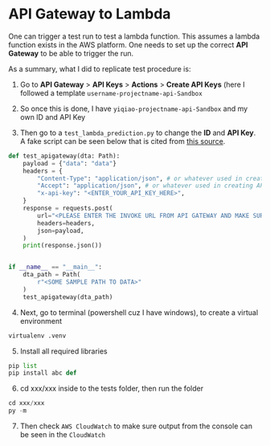 # API Gateway to Lambda

One can trigger a test run to test a lambda function. This assumes a lambda function exists in the AWS platform. One needs to set up the correct **API Gateway** to be able to trigger the run.

As a summary, what I did to replicate test procedure is:

1. Go to **API Gateway** > **API Keys** > **Actions** > **Create API Keys** (here I followed a template `username-projectname-api-Sandbox`

2. So once this is done, I have `yiqiao-projectname-api-Sandbox` and my own ID and API Key

3. Then go to a `test_lambda_prediction.py` to change the **ID** and **API Key**. A fake script can be seen below that is cited from [this source](https://www.mrnice.dev/posts/testing-aws-lambda-and-api-gateway/).

```py
def test_apigateway(dta: Path):
    payload = {"data": "data"}
    headers = {
        "Content-Type": "application/json", # or whatever used in creating API Gateway
        "Accept": "application/json", # or whatever used in creating API Gateway
        "x-api-key": "<ENTER_YOUR_API_KEY_HERE>",
    }
    response = requests.post(
        url="<PLEASE ENTER THE INVOKE URL FROM API GATEWAY AND MAKE SURE CORRECT DIRECTORY TO CALL LAMBDA FUNCTION IS PROVIDED>",
        headers=headers,
        json=payload,
    )
    print(response.json())


if __name__ == "__main__":
    dta_path = Path(
        r"<SOME SAMPLE PATH TO DATA>"
    )
    test_apigateway(dta_path)
```

4. Next, go to terminal (powershell cuz I have windows), to create a virtual environment

```py
virtualenv .venv
```

5. Install all required libraries

```py
pip list
pip install abc def
```

6. cd xxx/xxx inside to the tests folder, then run the folder

```py
cd xxx/xxx
py -m 
```

7. Then check `AWS CloudWatch` to make sure output from the console can be seen in the `CloudWatch`